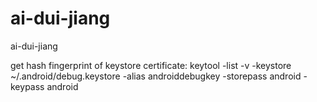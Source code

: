 # ai-dui-jiang
ai-dui-jiang

get hash fingerprint of keystore certificate:
keytool -list -v -keystore ~/.android/debug.keystore -alias androiddebugkey -storepass android -keypass android
